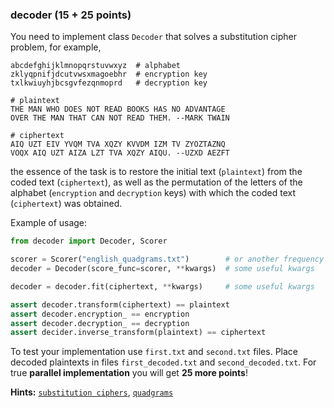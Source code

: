 ### decoder (15 + 25 points)

You need to implement class `Decoder` that solves a substitution cipher
problem, for example,
```buildoutcfg
abcdefghijklmnopqrstuvwxyz  # alphabet
zklyqpnifjdcutvwsxmagoebhr  # encryption key
txlkwiuyhjbcsgvfezqnmoprd   # decryption key

# plaintext
THE MAN WHO DOES NOT READ BOOKS HAS NO ADVANTAGE
OVER THE MAN THAT CAN NOT READ THEM. --MARK TWAIN

# ciphertext
AIQ UZT EIV YVQM TVA XQZY KVVDM IZM TV ZYOZTAZNQ
VOQX AIQ UZT AIZA LZT TVA XQZY AIQU. --UZXD AEZFT
```
the essence of the task is to restore the initial text (`plaintext`) from the
 coded text (`ciphertext`), as well as the permutation of the letters of the alphabet (`encryption` and `decryption` keys)
 with which the coded text (`ciphertext`) was obtained.
 
 Example of usage:
 ```python
from decoder import Decoder, Scorer

scorer = Scorer("english_quadgrams.txt")        # or another frequency dict
decoder = Decoder(score_func=scorer, **kwargs)  # some useful kwargs

decoder = decoder.fit(ciphertext, **kwargs)     # some useful kwargs

assert decoder.transform(ciphertext) == plaintext
assert decoder.encryption_ == encryption
assert decoder.decryption_ == decryption
assert decider.inverse_transform(plaintext) == ciphertext
```
To test your implementation use `first.txt` and `second.txt` files. Place decoded plaintexts in files `first_decoded.txt` and `second_decoded.txt`.
For true **parallel implementation** you will get **25 more points**!

**Hints:** [`substitution ciphers`](https://people.csail.mit.edu/hasinoff/pubs/hasinoff-quipster-2003.pdf), [`quadgrams`](http://practicalcryptography.com/cryptanalysis/text-characterisation/quadgrams/)
